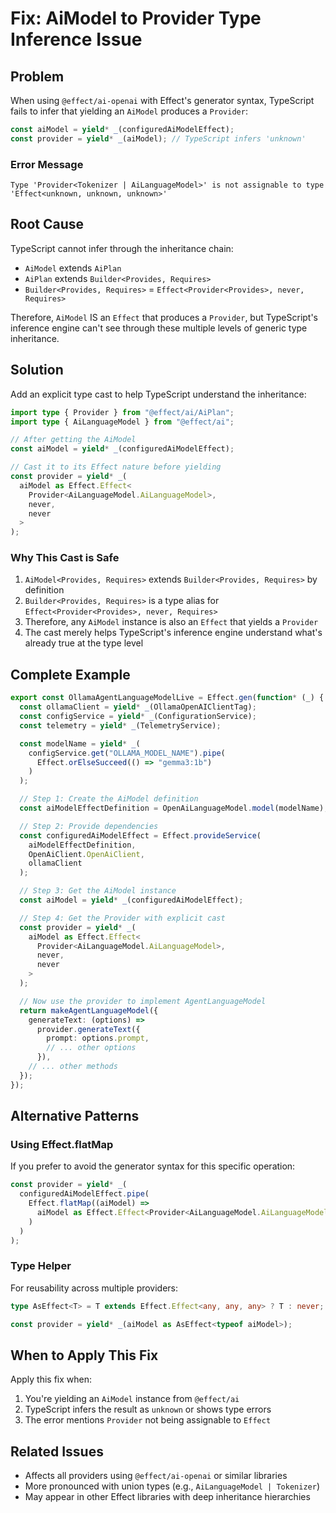 # Fix: AiModel to Provider Type Inference Issue

## Problem

When using `@effect/ai-openai` with Effect's generator syntax, TypeScript fails to infer that yielding an `AiModel` produces a `Provider`:

```typescript
const aiModel = yield* _(configuredAiModelEffect);
const provider = yield* _(aiModel); // TypeScript infers 'unknown'
```

### Error Message
```
Type 'Provider<Tokenizer | AiLanguageModel>' is not assignable to type 'Effect<unknown, unknown, unknown>'
```

## Root Cause

TypeScript cannot infer through the inheritance chain:
- `AiModel` extends `AiPlan`
- `AiPlan` extends `Builder<Provides, Requires>`
- `Builder<Provides, Requires>` = `Effect<Provider<Provides>, never, Requires>`

Therefore, `AiModel` IS an `Effect` that produces a `Provider`, but TypeScript's inference engine can't see through these multiple levels of generic type inheritance.

## Solution

Add an explicit type cast to help TypeScript understand the inheritance:

```typescript
import type { Provider } from "@effect/ai/AiPlan";
import type { AiLanguageModel } from "@effect/ai";

// After getting the AiModel
const aiModel = yield* _(configuredAiModelEffect);

// Cast it to its Effect nature before yielding
const provider = yield* _(
  aiModel as Effect.Effect<
    Provider<AiLanguageModel.AiLanguageModel>,
    never,
    never
  >
);
```

### Why This Cast is Safe

1. `AiModel<Provides, Requires>` extends `Builder<Provides, Requires>` by definition
2. `Builder<Provides, Requires>` is a type alias for `Effect<Provider<Provides>, never, Requires>`
3. Therefore, any `AiModel` instance is also an `Effect` that yields a `Provider`
4. The cast merely helps TypeScript's inference engine understand what's already true at the type level

## Complete Example

```typescript
export const OllamaAgentLanguageModelLive = Effect.gen(function* (_) {
  const ollamaClient = yield* _(OllamaOpenAIClientTag);
  const configService = yield* _(ConfigurationService);
  const telemetry = yield* _(TelemetryService);

  const modelName = yield* _(
    configService.get("OLLAMA_MODEL_NAME").pipe(
      Effect.orElseSucceed(() => "gemma3:1b")
    )
  );

  // Step 1: Create the AiModel definition
  const aiModelEffectDefinition = OpenAiLanguageModel.model(modelName);

  // Step 2: Provide dependencies
  const configuredAiModelEffect = Effect.provideService(
    aiModelEffectDefinition,
    OpenAiClient.OpenAiClient,
    ollamaClient
  );

  // Step 3: Get the AiModel instance
  const aiModel = yield* _(configuredAiModelEffect);

  // Step 4: Get the Provider with explicit cast
  const provider = yield* _(
    aiModel as Effect.Effect<
      Provider<AiLanguageModel.AiLanguageModel>,
      never,
      never
    >
  );

  // Now use the provider to implement AgentLanguageModel
  return makeAgentLanguageModel({
    generateText: (options) =>
      provider.generateText({
        prompt: options.prompt,
        // ... other options
      }),
    // ... other methods
  });
});
```

## Alternative Patterns

### Using Effect.flatMap

If you prefer to avoid the generator syntax for this specific operation:

```typescript
const provider = yield* _(
  configuredAiModelEffect.pipe(
    Effect.flatMap((aiModel) => 
      aiModel as Effect.Effect<Provider<AiLanguageModel.AiLanguageModel>, never, never>
    )
  )
);
```

### Type Helper

For reusability across multiple providers:

```typescript
type AsEffect<T> = T extends Effect.Effect<any, any, any> ? T : never;

const provider = yield* _(aiModel as AsEffect<typeof aiModel>);
```

## When to Apply This Fix

Apply this fix when:
1. You're yielding an `AiModel` instance from `@effect/ai`
2. TypeScript infers the result as `unknown` or shows type errors
3. The error mentions `Provider` not being assignable to `Effect`

## Related Issues

- Affects all providers using `@effect/ai-openai` or similar libraries
- More pronounced with union types (e.g., `AiLanguageModel | Tokenizer`)
- May appear in other Effect libraries with deep inheritance hierarchies